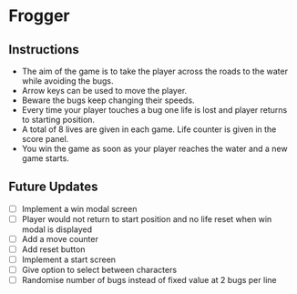 # Frogger

## Instructions
- The aim of the game is to take the player across the roads to the water while avoiding the bugs.
- Arrow keys can be used to move the player.
- Beware the bugs keep changing their speeds.
- Every time your player touches a bug one life is lost and player returns to starting position.
- A total of 8 lives are given in each game. Life counter is given in the score panel.
- You win the game as soon as your player reaches the water and a new game starts.

## Future Updates
- [ ] Implement a win modal screen
- [ ] Player would not return to start position and no life reset when win modal is displayed
- [ ] Add a move counter
- [ ] Add reset button
- [ ] Implement a start screen
- [ ] Give option to select between characters
- [ ] Randomise number of bugs instead of fixed value at 2 bugs per line
